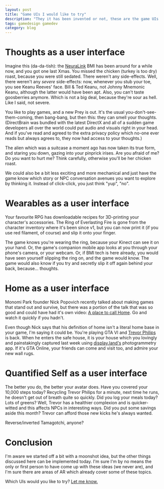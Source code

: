 ```yaml
---
layout: post
title: "Game UIs I would like to try"
description: "They it has been invented or not, these are the game UIs I would like to try."
tags: gamedesign gamedev
category: blog
---
```


# Thoughts as a user interface

Imagine this (da-da-tish): the [NeuraLink](https://en.wikipedia.org/wiki/Neuralink) BMI has been around for a while now, and you got one last Xmas. You missed the chicken (turkey is too dry) roast, because you were still sedated. There weren't any side-effects. Well, there weren't any *severe* side-effects: now, whenever you stub your toe, you see Keanu Reeves' face. Bill & Ted Keanu, not Johnny Mnemonic Keanu, although the latter would have been apt. Also, you can't taste goosberries anymore. Which is not a big deal, because they're sour as hell. Like I said, not severe.

You like to play games, and a new Prey is out. It's the usual you-don't-see-them-coming, then bang-bang, but then this: <span class="highlight">they can smell your thoughts</span>. (DirectBrain was bundled with the latest DirectX and all of a sudden game developers all over the world could put audio and visuals right in your head. And if you've read and agreed to the extra privacy policy which no-one ever reads but always agrees to, they now had access to your thoughts.)

The alien which was a suitcase a moment ago has now taken its true form, and staring you down, gazing into your pinprick irises. Are you afraid of me? Do you want to hurt me? Think carefully, otherwise you'll be her chicken roast.

We could also be a bit less exciting and more mechanical and just have the game know which story or NPC conversation avenues you want to explore by thinking it. Instead of click-click, you just think "yup", "no".

# Wearables as a user interface

Your favourite RPG has downloadable recipes for 3D-printing your character's accessories. The Ring of Everlasting Fire is gone from the character inventory where it's been since v1, but you can now print it (if you use red filament, of course) and slip it onto your finger.

<span class="highlight">The game knows you're wearing the ring</span>, because your Kinect can see it on your hand. Or, the game's companion mobile app looks at you through your phone's camera, or your webcam. Or, if BMI tech is here already, you would have seen yourself slipping the ring on, and the game would know. The game would also know if you try and secretly slip it off again behind your back, because... thoughts.

# Home as a user interface

Monomi Park founder Nick Popovich recently talked about making games that stand out and survive, but there was a portion of the talk that was so good and could have had it's own video: [A place to call Home](https://youtu.be/DTvBgmNL-p0?t=1962). Go and watch it quickly if you hadn't.

Even though Nick says that his definition of home isn't a literal home base in your game, I'm saying it could be. You're playing GTA VI and [Trevor Philips](https://en.wikipedia.org/wiki/Trevor_Philips) is back. <span class="highlight">When he enters the safe house, it is your house</span> which you lovingly and painstakingly captured last week using [display.land's](https://get.display.land/) photogrammetry app. If it's GTA Online, your friends can come and visit too, and admire your new wall rugs.

# Quantified Self as a user interface

<span class="highlight">The better you do, the better your avatar does.</span> Have you covered your 10,000 steps today? Recycling Trevor Philips for a minute, next time he runs, he doesn't get out of breath quite so quickly. Did you log your meals today? Lots of greens? Well, Trevor has a healthier complexion and is quicker-witted and this affects NPCs in interesting ways. Did you put some savings aside this month? Trevor can afford those new kicks he's always wanted.

Reverse/inverted Tamagotchi, anyone?

# Conclusion

I'm aware we started off a bit with a moonshot idea, but the other things discussed here can be implemented today. I'm sure I'm by no means the only or first person to have come up with these ideas (we never are), and I'm sure there are areas of AR which already cover some of these topics.

Which UIs would you like to try? [Let me know.](/about/)